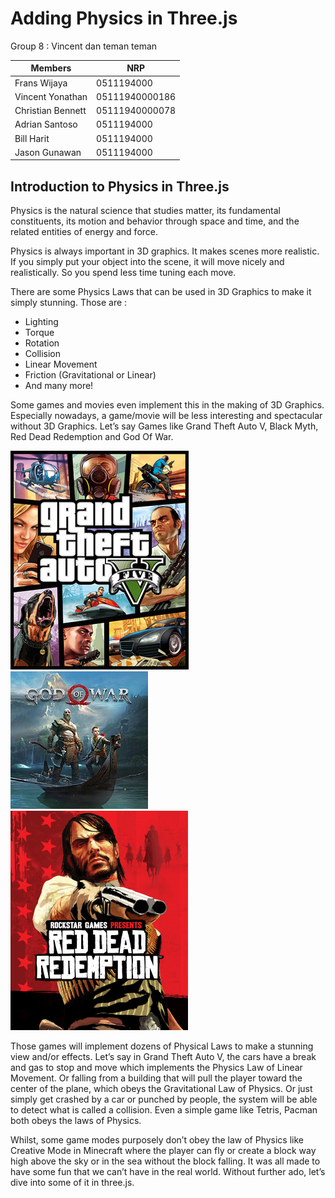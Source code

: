 # Adding Physics in Three.js

Group 8 : Vincent dan teman teman

Members  | NRP  | 
---------|------
Frans Wijaya | 0511194000
Vincent Yonathan | 05111940000186
Christian Bennett | 05111940000078
Adrian Santoso | 0511194000
Bill Harit | 0511194000
Jason Gunawan | 0511194000

## Introduction to Physics in Three.js
Physics is the natural science that studies matter, its fundamental constituents, its motion and behavior through space and time, and the related entities of energy and force.

Physics is always important in 3D graphics. It makes scenes more realistic. If you simply put your object into the scene, it will move nicely and realistically. So you spend less time tuning each move.

There are some Physics Laws that can be used in 3D Graphics to make it simply stunning. Those are :
- Lighting
- Torque
- Rotation
- Collision
- Linear Movement
- Friction (Gravitational or Linear)
- And many more!

Some games and movies even implement this in the making of 3D Graphics. Especially nowadays, a game/movie will be less interesting and spectacular without 3D Graphics. Let’s say
Games like Grand Theft Auto V, Black Myth, Red Dead Redemption and God Of War.

![Grand Theft Auto V](./Ammo.JS/images/Grand_Theft_Auto_V.png)
![Red Dead Redemption](./Ammo.JS/images/God_of_War_4_cover.jpg)
![God Of War](./Ammo.JS/images/Red_Dead_Redemption.jpg)

Those games will implement dozens of Physical Laws to make a stunning view and/or effects. Let’s say in Grand Theft Auto V, the cars have a break and gas to stop and move which implements the Physics Law of Linear Movement. Or falling from a building that will pull the player toward the center of the plane, which obeys the Gravitational Law of Physics. Or just simply get crashed by a car or punched by people, the system will be able to detect what is called a collision. Even a simple game like Tetris, Pacman both obeys the laws of Physics.

Whilst, some game modes purposely don’t obey the law of Physics like Creative Mode in Minecraft where the player can fly or create a block way high above the sky or in the sea without the block falling. It was all made to have some fun that we can’t have in the real world. Without further ado, let’s dive into some of it in three.js.


